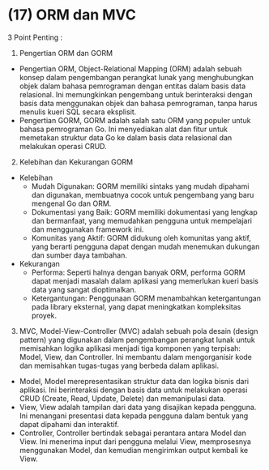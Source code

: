 # (17) ORM dan MVC

3 Point Penting :
1. Pengertian ORM dan GORM
- Pengertian ORM, Object-Relational Mapping (ORM) adalah sebuah konsep dalam pengembangan perangkat lunak yang menghubungkan objek dalam bahasa pemrograman dengan entitas dalam basis data relasional. Ini memungkinkan pengembang untuk berinteraksi dengan basis data menggunakan objek dan bahasa pemrograman, tanpa harus menulis kueri SQL secara eksplisit.
- Pengertian GORM, GORM adalah salah satu ORM yang populer untuk bahasa pemrograman Go. Ini menyediakan alat dan fitur untuk memetakan struktur data Go ke dalam basis data relasional dan melakukan operasi CRUD.
2. Kelebihan dan Kekurangan GORM
- Kelebihan
	- Mudah Digunakan: GORM memiliki sintaks yang mudah dipahami dan digunakan, membuatnya cocok untuk pengembang yang baru mengenal Go dan ORM.
	- Dokumentasi yang Baik: GORM memiliki dokumentasi yang lengkap dan bermanfaat, yang memudahkan pengguna untuk mempelajari dan menggunakan framework ini.
	- Komunitas yang Aktif: GORM didukung oleh komunitas yang aktif, yang berarti pengguna dapat dengan mudah menemukan dukungan dan sumber daya tambahan.
- Kekurangan
	- Performa: Seperti halnya dengan banyak ORM, performa GORM dapat menjadi masalah dalam aplikasi yang memerlukan kueri basis data yang sangat dioptimalkan.
	- Ketergantungan: Penggunaan GORM menambahkan ketergantungan pada library eksternal, yang dapat meningkatkan kompleksitas proyek.
3. MVC, Model-View-Controller (MVC) adalah sebuah pola desain (design pattern) yang digunakan dalam pengembangan perangkat lunak untuk memisahkan logika aplikasi menjadi tiga komponen yang terpisah: Model, View, dan Controller. Ini membantu dalam mengorganisir kode dan memisahkan tugas-tugas yang berbeda dalam aplikasi.
- Model, Model merepresentasikan struktur data dan logika bisnis dari aplikasi. Ini berinteraksi dengan basis data untuk melakukan operasi CRUD (Create, Read, Update, Delete) dan memanipulasi data.
- View, View adalah tampilan dari data yang disajikan kepada pengguna. Ini menangani presentasi data kepada pengguna dalam bentuk yang dapat dipahami dan interaktif.
- Controller, Controller bertindak sebagai perantara antara Model dan View. Ini menerima input dari pengguna melalui View, memprosesnya menggunakan Model, dan kemudian mengirimkan output kembali ke View.